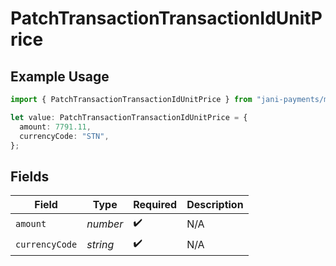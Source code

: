 # PatchTransactionTransactionIdUnitPrice

## Example Usage

```typescript
import { PatchTransactionTransactionIdUnitPrice } from "jani-payments/models/operations";

let value: PatchTransactionTransactionIdUnitPrice = {
  amount: 7791.11,
  currencyCode: "STN",
};
```

## Fields

| Field              | Type               | Required           | Description        |
| ------------------ | ------------------ | ------------------ | ------------------ |
| `amount`           | *number*           | :heavy_check_mark: | N/A                |
| `currencyCode`     | *string*           | :heavy_check_mark: | N/A                |